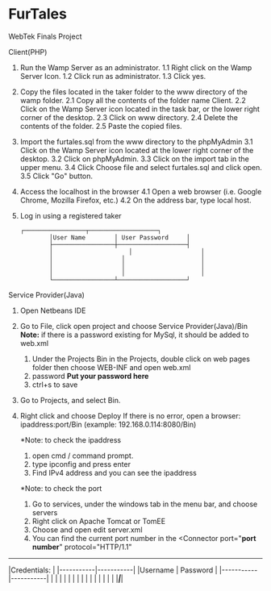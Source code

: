 # FurTales
WebTek Finals Project

Client(PHP)
1. Run the Wamp Server as an administrator.
  1.1 Right click on the Wamp Server Icon.
  1.2 Click run as administrator.
  1.3 Click yes.
  
2. Copy the files located in the taker folder to the www directory of the wamp folder.
  2.1 Copy all the contents of the folder name Client.
  2.2 Click on the Wamp Server icon located in the task bar, or the lower right corner of the desktop.
  2.3 Click on www directory.
  2.4 Delete the contents of the folder.
  2.5 Paste the copied files.
  
3. Import the furtales.sql from the www directory to the phpMyAdmin
  3.1 Click on the Wamp Server icon located at the lower right corner of the desktop.
  3.2 Click on phpMyAdmin.
  3.3 Click on the import tab in the upper menu.
  3.4 Click Choose file and select furtales.sql and click open.
  3.5 Click "Go" button.
  
 4. Access the localhost in the browser
  4.1 Open a web browser (i.e. Google Chrome, Mozilla Firefox, etc.)
  4.2 On the address bar, type local host.
 
 5. Log in using a registered taker

        ┌─────────────────┬───────────────────┐
				│User Name	      │	User Password     │
				├─────────────────┼───────────────────┤
				│   		          │	                  │
				│	                │	                  │
				│	                │	                  │
				│	                │	                  │
				└─────────────────┴───────────────────┘
        
Service Provider(Java)
1. Open Netbeans IDE
2. Go to File, click open project and choose Service Provider(Java)/Bin
    **Note:** if there is a password existing for MySql, it should be added to web.xml
    1. Under the Projects Bin in the Projects, double click on web pages folder then choose WEB-INF and open web.xml
    2. <param-name>password</param-name>
       <param-value>**Put your password here**</param-value>
	  3. ctrl+s to save
	
3. Go to Projects, and select Bin.
4. Right click and choose Deploy
If there is no error, open a browser: ipaddress:port/Bin (example: 192.168.0.114:8080/Bin)

	*Note: to check the ipaddress
	1. open cmd / command prompt.
	2. type ipconfig and press enter
	3. Find IPv4 address and you can see the ipaddress

	*Note: to check the port
	1. Go to services, under the windows tab in the menu bar, and choose servers
	2. Right click on Apache Tomcat or TomEE
	3. Choose and open edit server.xml
	4. You can find the current port number in the 
	<Connector port="**port number**" protocol="HTTP/1.1"
  
_________________________
|Credentials:		        |
|-----------|-----------|
|Username   |	Password  |
|-----------|-----------|
|           |	          |
|           |		        |
|	          |	          |
|	          |		        |
|           |		        |
|___________|___________|
